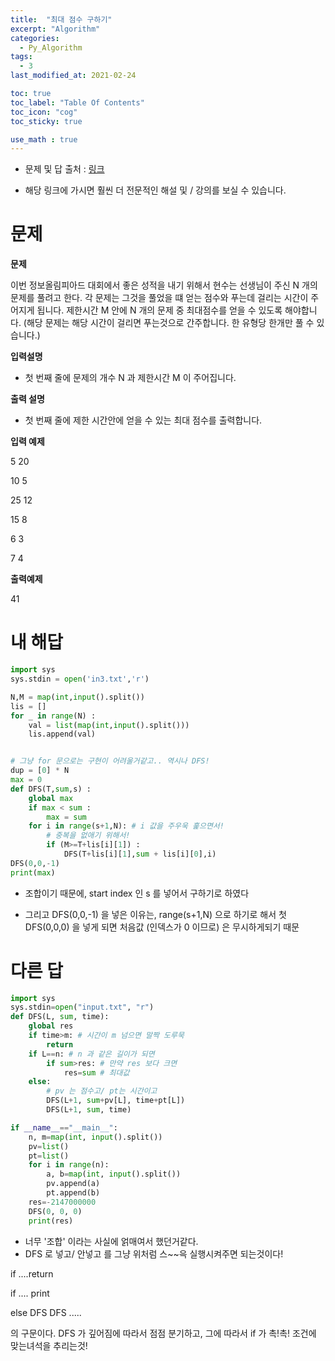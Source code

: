 ```yaml
---
title:  "최대 점수 구하기"
excerpt: "Algorithm"
categories:
  - Py_Algorithm
tags:
  - 3
last_modified_at: 2021-02-24

toc: true
toc_label: "Table Of Contents"
toc_icon: "cog"
toc_sticky: true

use_math : true
---
```


- 문제 및 답 출처 : [링크](https://www.inflearn.com/course/%ED%8C%8C%EC%9D%B4%EC%8D%AC-%EC%95%8C%EA%B3%A0%EB%A6%AC%EC%A6%98-%EB%AC%B8%EC%A0%9C%ED%92%80%EC%9D%B4-%EC%BD%94%EB%94%A9%ED%85%8C%EC%8A%A4%ED%8A%B8/dashboard)

- 해당 링크에 가시면 훨씬 더 전문적인 해설 및 / 강의를 보실 수 있습니다. 

# 문제

**문제**  

이번 정보올림피아드 대회에서 좋은 성적을 내기 위해서 현수는 선생님이 주신 N 개의 문제를 풀려고 한다. 각 문제는 그것을 풀었을 떄 얻는 점수와 푸는데 걸리는 시간이 주어지게 됩니다. 제한시간 M 안에 N 개의 문제 중 최대점수를 얻을 수 있도록 해야합니다. (해당 문제는 해당 시간이 걸리면 푸는것으로 간주합니다. 한 유형당 한개만 풀 수 있습니다.)

**입력설명**

- 첫 번째 줄에 문제의 개수 N 과 제한시간 M 이 주어집니다.

**출력 설명**

- 첫 번째 줄에 제한 시간안에 얻을 수 있는 최대 점수를 출력합니다.

**입력 예제**

5 20

10 5

25 12

15 8

6 3

7 4

**출력예제**

41

# 내 해답

```python
import sys
sys.stdin = open('in3.txt','r')

N,M = map(int,input().split())
lis = []
for _ in range(N) :
    val = list(map(int,input().split()))
    lis.append(val)


# 그냥 for 문으로는 구현이 어려울거같고.. 역시나 DFS!
dup = [0] * N
max = 0
def DFS(T,sum,s) :
    global max
    if max < sum :
        max = sum
    for i in range(s+1,N): # i 값을 주우욱 훑으면서!
        # 중복을 없애기 위해서!
        if (M>=T+lis[i][1]) :
            DFS(T+lis[i][1],sum + lis[i][0],i)
DFS(0,0,-1)
print(max)
```

- 조합이기 때문에, start index 인 s 를 넣어서 구하기로 하였다

- 그리고 DFS(0,0,-1) 을 넣은 이유는, range(s+1,N) 으로 하기로 해서 첫 DFS(0,0,0) 을 넣게 되면 처음값 (인덱스가 0 이므로) 은 무시하게되기 때문

  

# 다른 답

```python
import sys
sys.stdin=open("input.txt", "r")
def DFS(L, sum, time): 
    global res
    if time>m: # 시간이 m 넘으면 말짝 도루묵
        return
    if L==n: # n 과 같은 길이가 되면 
        if sum>res: # 만약 res 보다 크면
            res=sum # 최대값
    else:
        # pv 는 점수고/ pt는 시간이고
        DFS(L+1, sum+pv[L], time+pt[L])
        DFS(L+1, sum, time)

if __name__=="__main__":
    n, m=map(int, input().split())
    pv=list()
    pt=list()
    for i in range(n):
        a, b=map(int, input().split())
        pv.append(a)
        pt.append(b)
    res=-2147000000
    DFS(0, 0, 0)
    print(res)

```

- 너무 '조합' 이라는 사실에 얽매여서 했던거같다.
- DFS 로 넣고/ 안넣고 를 그냥 위처럼 스~~윽 실행시켜주면 되는것이다! 

if ....return 

if .... print

else  DFS DFS .....

의 구문이다. DFS 가 깊어짐에 따라서 점점 분기하고, 그에 따라서 if 가 촉!촉! 조건에 맞는녀석을 추리는것! 